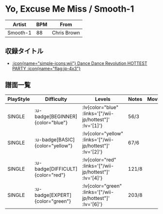 # Yo, Excuse Me Miss / Smooth-1

|Artist|BPM|From|
|------|---|----|
|Smooth-1|88|Chris Brown|

## 収録タイトル

- [ :icon{name="simple-icons:wii"} Dance Dance Revolution HOTTEST PARTY :icon{name="flag:jp-4x3"} ](/wii-jp/hottest)

## 譜面一覧

|PlayStyle|Difficulty|Levels|Notes|Movie|
|---------|----------|------|-----|-----|
|SINGLE| :u-badge[BEGINNER]{color="blue"} | :lv{color="blue" :links='["/wii-jp/hottest"]' :lv='[1]'} |56/3||
|SINGLE| :u-badge[BASIC]{color="yellow"} | :lv{color="yellow" :links='["/wii-jp/hottest"]' :lv='[2]'} |67/6||
|SINGLE| :u-badge[DIFFICULT]{color="red"} | :lv{color="red" :links='["/wii-jp/hottest"]' :lv='[4]'} |121/8||
|SINGLE| :u-badge[EXPERT]{color="green"} | :lv{color="green" :links='["/wii-jp/hottest"]' :lv='[6]'} |203/8||
